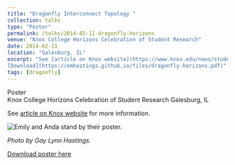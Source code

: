 ```yaml
---
title: "Dragonfly Interconnect Topology "
collection: talks
type: "Poster"
permalink: /talks/2014-02-11-dragonfly-horizons
venue: "Knox College Horizons Celebration of Student Research"
date: 2014-02-11
location: "Galesburg, IL"
excerpt: "See [article on Knox website](https://www.knox.edu/news/students-research-creative-works-in-the-spotlight) for more information.  
[Download](https://emhastings.github.io/files/dragonfly-horizons.pdf)"
tags: [dragonfly]
---
```


Poster  
Knox College Horizons Celebration of Student Research
Galesburg, IL

See [article on Knox website](https://www.knox.edu/news/students-research-creative-works-in-the-spotlight) for more information.

![Emily and Anda stand by their poster.](https://emhastings.github.io/images/dragonfly-horizons.jpg)

_Photo by Gay Lynn Hastings._

[Download poster here](https://emhastings.github.io/files/dragonfly-horizons.pdf)
